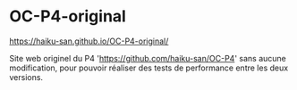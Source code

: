 # OC-P4-original

https://haiku-san.github.io/OC-P4-original/


Site web originel du P4 'https://github.com/haiku-san/OC-P4' sans aucune modification, pour pouvoir réaliser des tests de performance entre les deux versions.
